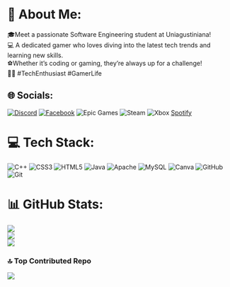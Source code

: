 # 💫 About Me:
🎓Meet a passionate Software Engineering student at Uniagustiniana! <br>💻 A dedicated gamer who loves diving into the latest tech trends and learning new skills. <br>⚽Whether it’s coding or gaming, they’re always up for a challenge! <br>🚀✨ #TechEnthusiast #GamerLife


## 🌐 Socials:
[![Discord](https://img.shields.io/badge/Discord-%237289DA.svg?logo=discord&logoColor=white)](https://discord.gg/javier1#7591) [![Facebook](https://img.shields.io/badge/Facebook-%231877F2.svg?logo=Facebook&logoColor=white)](https://facebook.com/AlejandroTorres) ![Epic Games](https://img.shields.io/badge/Epic%20Games-313131?style=for-the-badge&logo=Epic%20Games&logoColor=white) ![Steam](https://img.shields.io/badge/Steam-000000?style=for-the-badge&logo=steam&logoColor=white) ![Xbox](https://img.shields.io/badge/Xbox-107C10?style=for-the-badge&logo=xbox&logoColor=white) [Spotify](https://img.shields.io/badge/Spotify-1ED760?&style=for-the-badge&logo=spotify&logoColor=white)

# 💻 Tech Stack:
![C++](https://img.shields.io/badge/c++-%2300599C.svg?style=for-the-badge&logo=c%2B%2B&logoColor=white) ![CSS3](https://img.shields.io/badge/css3-%231572B6.svg?style=for-the-badge&logo=css3&logoColor=white) ![HTML5](https://img.shields.io/badge/html5-%23E34F26.svg?style=for-the-badge&logo=html5&logoColor=white) ![Java](https://img.shields.io/badge/java-%23ED8B00.svg?style=for-the-badge&logo=openjdk&logoColor=white) ![Apache](https://img.shields.io/badge/apache-%23D42029.svg?style=for-the-badge&logo=apache&logoColor=white) ![MySQL](https://img.shields.io/badge/mysql-4479A1.svg?style=for-the-badge&logo=mysql&logoColor=white) ![Canva](https://img.shields.io/badge/Canva-%2300C4CC.svg?style=for-the-badge&logo=Canva&logoColor=white) ![GitHub](https://img.shields.io/badge/github-%23121011.svg?style=for-the-badge&logo=github&logoColor=white) ![Git](https://img.shields.io/badge/git-%23F05033.svg?style=for-the-badge&logo=git&logoColor=white)
# 📊 GitHub Stats:
![](https://github-readme-stats.vercel.app/api?username=javierntnt&theme=shadow_blue&hide_border=true&include_all_commits=false&count_private=false)<br/>
![](https://github-readme-streak-stats.herokuapp.com/?user=javierntnt&theme=shadow_blue&hide_border=true)<br/>
![](https://github-readme-stats.vercel.app/api/top-langs/?username=javierntnt&theme=shadow_blue&hide_border=true&include_all_commits=false&count_private=false&layout=compact)

### 🔝 Top Contributed Repo
![](https://github-contributor-stats.vercel.app/api?username=javierntnt&limit=5&theme=shadow_blue&combine_all_yearly_contributions=true)

<!-- Proudly created with GPRM ( https://gprm.itsvg.in ) -->
